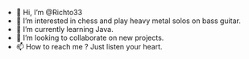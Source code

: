 - 👋 Hi, I’m @Richto33
- 👀 I’m interested in chess and play heavy metal solos on bass guitar.
- 🌱 I’m currently learning Java.
- 💞️ I’m looking to collaborate on new projects.
- 📫 How to reach me ? Just listen your heart.

<!---
Richto33/Richto33 is a ✨ special ✨ repository because its `README.md` (this file) appears on your GitHub profile.
You can click the Preview link to take a look at your changes.
--->
